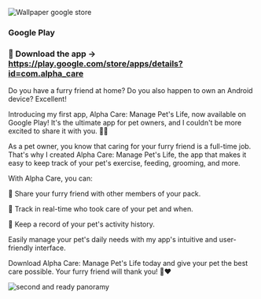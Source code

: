 ![Wallpaper google store](https://github.com/Alpha110R/Alpha_Care_Presentation/assets/68230416/a9196a86-afc7-4469-ab7a-e8ac6d5c6c64)

### Google Play
### :calling: Download the app -> https://play.google.com/store/apps/details?id=com.alpha_care

Do you have a furry friend at home? Do you also happen to own an Android device? Excellent!

Introducing my first app, Alpha Care: Manage Pet's Life, now available on Google Play! It's the ultimate app for pet owners, and I couldn't be more excited to share it with you. 🐶🐱

As a pet owner, you know that caring for your furry friend is a full-time job. That's why I created Alpha Care: Manage Pet's Life, the app that makes it easy to keep track of your pet's exercise, feeding, grooming, and more.

With Alpha Care, you can:

🐾 Share your furry friend with other members of your pack.

🐾 Track in real-time who took care of your pet and when.

🐾 Keep a record of your pet's activity history.

Easily manage your pet's daily needs with my app's intuitive and user-friendly interface. 

Download Alpha Care: Manage Pet's Life today and give your pet the best care possible. Your furry friend will thank you! 🐾❤️

![second and ready panoramy](https://github.com/Alpha110R/Alpha_Care_Presentation/assets/68230416/ea203944-3401-408f-a6bb-11c9bf323ae1)

